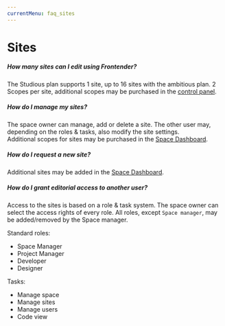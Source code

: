```yaml
---
currentMenu: faq_sites
---
```


# Sites

##### How many sites can I edit using Frontender?
The Studious plan supports 1 site, up to 16 sites with the ambitious plan.
2 Scopes per site, additional scopes may be purchased in the <a href="https://mygetfrontender.com" target="&#95;blank" rel="nofollow">control panel</a>.

##### How do I manage my sites?
The space owner can manage, add or delete a site. The other user may, depending on the roles & tasks, also modify the site settings.  
Additional scopes for sites may be purchased in the <a href="https://mygetfrontender.com" target="&#95;blank" rel="nofollow">Space Dashboard</a>.

##### How do I request a new site?
Additional sites may be added in the <a href="https://mygetfrontender.com" target="&#95;blank" rel="nofollow">Space Dashboard</a>.

##### How do I grant editorial access to another user?
Access to the sites is based on a role & task system. The space owner can select the access rights of every role. All roles, except `Space manager`, may be added/removed by the Space manager.

Standard roles:
* Space Manager
* Project Manager
* Developer
* Designer

Tasks:
* Manage space
* Manage sites
* Manage users
* Code view
